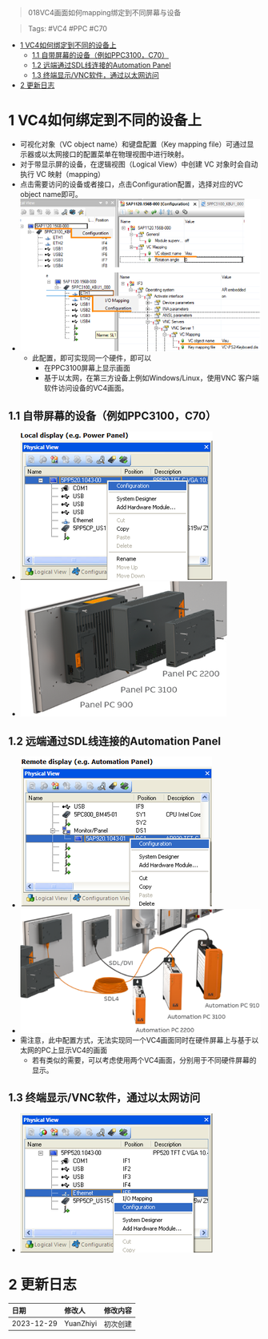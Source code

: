 > 018VC4画面如何mapping绑定到不同屏幕与设备

> Tags: #VC4 #PPC #C70

- [1 VC4如何绑定到不同的设备上](#1%20VC4%E5%A6%82%E4%BD%95%E7%BB%91%E5%AE%9A%E5%88%B0%E4%B8%8D%E5%90%8C%E7%9A%84%E8%AE%BE%E5%A4%87%E4%B8%8A)
	- [1.1 自带屏幕的设备（例如PPC3100，C70）](#1.1%20%E8%87%AA%E5%B8%A6%E5%B1%8F%E5%B9%95%E7%9A%84%E8%AE%BE%E5%A4%87%EF%BC%88%E4%BE%8B%E5%A6%82PPC3100%EF%BC%8CC70%EF%BC%89)
	- [1.2 远端通过SDL线连接的Automation Panel](#1.2%20%E8%BF%9C%E7%AB%AF%E9%80%9A%E8%BF%87SDL%E7%BA%BF%E8%BF%9E%E6%8E%A5%E7%9A%84Automation%20Panel)
	- [1.3 终端显示/VNC软件，通过以太网访问](#1.3%20%E7%BB%88%E7%AB%AF%E6%98%BE%E7%A4%BA/VNC%E8%BD%AF%E4%BB%B6%EF%BC%8C%E9%80%9A%E8%BF%87%E4%BB%A5%E5%A4%AA%E7%BD%91%E8%AE%BF%E9%97%AE)
- [2 更新日志](#2%20%E6%9B%B4%E6%96%B0%E6%97%A5%E5%BF%97)

# 1 VC4如何绑定到不同的设备上

- 可视化对象（VC object name）和键盘配置（Key mapping file）可通过显示器或以太网接口的配置菜单在物理视图中进行映射。
- 对于带显示屏的设备，在逻辑视图（Logical View）中创建 VC 对象时会自动执行 VC 映射（mapping）
- 点击需要访问的设备或者接口，点击Configuration配置，选择对应的VC object name即可。
- ![](FILES/018VC4画面如何mapping绑定到不同屏幕与设备/image-20231230004724307.png)
    - 此配置，即可实现同一个硬件，即可以
        - 在PPC3100屏幕上显示画面
        - 基于以太网，在第三方设备上例如Windows/Linux，使用VNC 客户端软件访问设备的VC4画面。

## 1.1 自带屏幕的设备（例如PPC3100，C70）

- ![](FILES/018VC4画面如何mapping绑定到不同屏幕与设备/image-20231229233703644.png)
- ![](FILES/018VC4画面如何mapping绑定到不同屏幕与设备/image-20231229234142764.png)

## 1.2 远端通过SDL线连接的Automation Panel

- ![](FILES/018VC4画面如何mapping绑定到不同屏幕与设备/image-20231229233802262.png)
- ![](FILES/018VC4画面如何mapping绑定到不同屏幕与设备/image-20231229234703203.png)
- 需注意，此中配置方式，无法实现同一个VC4画面同时在硬件屏幕上与基于以太网的PC上显示VC4的画面
    - 若有类似的需要，可以考虑使用两个VC4画面，分别用于不同硬件屏幕的显示。

## 1.3 终端显示/VNC软件，通过以太网访问

- ![](FILES/018VC4画面如何mapping绑定到不同屏幕与设备/image-20231229233841325.png)

# 2 更新日志

| 日期     | 修改人     | 修改内容     |
|:-----|:-----|:-----|
| 2023-12-29     | YuanZhiyi     | 初次创建     |
